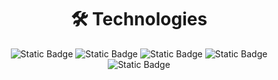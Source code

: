 <h1 align="center">🛠 Technologies</h1>

<div align="center">

![Static Badge](https://img.shields.io/badge/python-0d1117?style=for-the-badge&logo=python)
![Static Badge](https://img.shields.io/badge/mysql-0d1117?style=for-the-badge&logo=mysql)
![Static Badge](https://img.shields.io/badge/sqlite-0d1117?style=for-the-badge&logo=sqlite)
![Static Badge](https://img.shields.io/badge/postgresql-0d1117?style=for-the-badge&logo=postgresql)
![Static Badge](https://img.shields.io/badge/docker-0d1117?style=for-the-badge&logo=docker)
</div>
